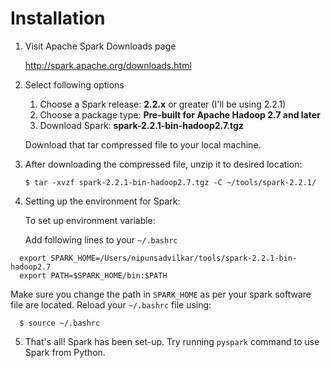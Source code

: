 # Installation

1. Visit Apache Spark Downloads page

    http://spark.apache.org/downloads.html

2. Select following options
    1. Choose a Spark release: **2.2.x** or greater (I'll be using 2.2.1)
    2. Choose a package type:  **Pre-built for Apache Hadoop 2.7 and later**
    3. Download Spark: **spark-2.2.1-bin-hadoop2.7.tgz**

    Download that tar compressed file to your local machine.

3. After downloading the compressed file, unzip it to desired location:

    `$ tar -xvzf spark-2.2.1-bin-hadoop2.7.tgz -C ~/tools/spark-2.2.1/`

4. Setting up the environment for Spark:

    To set up environment variable:
    
    Add following lines to your `~/.bashrc`

```
  export SPARK_HOME=/Users/nipunsadvilkar/tools/spark-2.2.1-bin-hadoop2.7
  export PATH=$SPARK_HOME/bin:$PATH
```
   Make sure you change the path in `SPARK_HOME` as per your spark software file are located.
   Reload your `~/.bashrc` file using:

```
  $ source ~/.bashrc
  ```

5. That's all! Spark has been set-up. Try running `pyspark` command to use Spark from Python.
